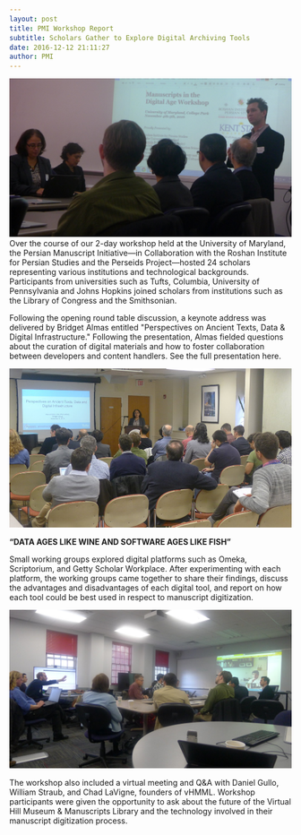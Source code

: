 ```yaml
---
layout: post
title: PMI Workshop Report
subtitle: Scholars Gather to Explore Digital Archiving Tools
date: 2016-12-12 21:11:27
author: PMI
---
```

![PMI workshop opening remarks by Matthew Thomas Miller](/img/wkshp1.jpg)
Over the course of our 2-day workshop held at the University of Maryland, the Persian Manuscript Initiative—in Collaboration with the Roshan Institute for Persian Studies and the Perseids Project—hosted 24 scholars representing various institutions and technological backgrounds. Participants from universities such as Tufts, Columbia, University of Pennsylvania and Johns Hopkins joined scholars from institutions such as the Library of Congress and the Smithsonian.     

Following the opening round table discussion, a keynote address was delivered by Bridget Almas entitled "Perspectives on Ancient Texts, Data & Digital Infrastructure." Following the presentation, Almas fielded questions about the curation of digital materials and how to foster collaboration between developers and content handlers. See the full presentation here. 

![PMI keynote by Bridget Almas](/img/wkshp2.jpg)

**“DATA AGES LIKE WINE AND SOFTWARE AGES LIKE FISH”**

Small working groups explored digital platforms such as Omeka, Scriptorium, and Getty Scholar Workplace.  After experimenting with each platform, the working groups came together to share their findings, discuss the advantages and disadvantages of each digital tool, and report on how each tool could be best used in respect to manuscript digitization.

![PMI workshop working groups](/img/wkshp3.jpg)

The workshop also included a virtual meeting and Q&A with Daniel Gullo, William Straub, and Chad LaVigne, founders of vHMML. Workshop participants were given the opportunity to ask about the future of the Virtual Hill Museum & Manuscripts Library and the technology involved in their manuscript digitization process. 

